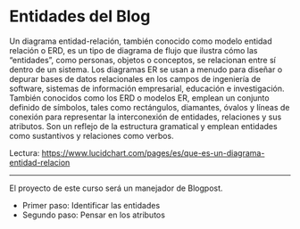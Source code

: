 # Entidades del Blog

Un diagrama entidad-relación, también conocido como modelo entidad relación o ERD, es un tipo de diagrama de flujo que ilustra cómo las “entidades”, como personas, objetos o conceptos, se relacionan entre sí dentro de un sistema. Los diagramas ER se usan a menudo para diseñar o depurar bases de datos relacionales en los campos de ingeniería de software, sistemas de información empresarial, educación e investigación. También conocidos como los ERD o modelos ER, emplean un conjunto definido de símbolos, tales como rectángulos, diamantes, óvalos y líneas de conexión para representar la interconexión de entidades, relaciones y sus atributos. Son un reflejo de la estructura gramatical y emplean entidades como sustantivos y relaciones como verbos.

Lectura: <https://www.lucidchart.com/pages/es/que-es-un-diagrama-entidad-relacion>

---

El proyecto de este curso será un manejador de Blogpost.

- Primer paso: Identificar las entidades
- Segundo paso: Pensar en los atributos
